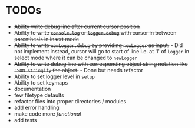 # TODOs

- ~~Ability write debug line after current cursor position~~
- ~~Ability to write `console.log` or `logger.debug` with cursor in between parenthesis in insert mode~~
- ~~Ability to write `newLogger.debug` by providing `newLogger` as input.~~ - Did not implement instead, cursor will go to start of line i.e. at 'l' of `logger` in select mode where it can be changed to `newLogger`
- ~~Ability to write debug line with corresponding object string notation like `JSON.stringify` the object.~~ - Done but needs refactor
- Ability to set logger level in `setup`
- Ability to set keymaps
- documentation
- few filetype defaults
- refactor files into proper directories / modules
- add error handling
- make code more *functional*
- add tests
